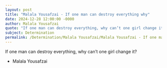 ```yaml
---
layout: post
title: "Malala Yousafzai - If one man can destroy everything why"
date: 2024-12-28 12:00:00 -0000
author: Malala Yousafzai
quote: "If one man can destroy everything, why can’t one girl change it?"
subject: Determination
permalink: /Determination/Malala Yousafzai/Malala Yousafzai - If one man can destroy everything why
---
```


If one man can destroy everything, why can’t one girl change it?

- Malala Yousafzai
